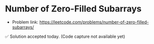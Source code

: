 # Number of Zero-Filled Subarrays
- Problem link: https://leetcode.com/problems/number-of-zero-filled-subarrays/

✅ Solution accepted today. (Code capture not available yet)
